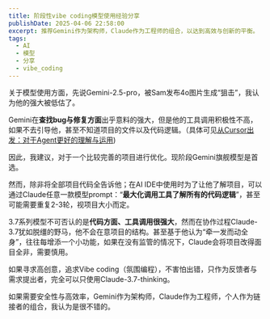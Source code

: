 ```yaml
---
title: 阶段性vibe coding模型使用经验分享
publishDate: 2025-04-06 22:58:00
excerpt: 推荐Gemini作为架构师，Claude作为工程师的组合，以达到高效与创新的平衡。
tags:
  - AI
  - 模型
  - 分享
  - vibe_coding
---
```

关于模型使用方面，先说Gemini-2.5-pro，被Sam发布4o图片生成“狙击”，我认为他的强大被低估了。

Gemini在**查找bug与修复方面**出乎意料的强大，但是他的工具调用积极性不高，如果不去引导他，甚至不知道项目的文件以及代码逻辑。（具体可见[从Cursor出发：对于Agent更好的理解与运用](https://mp.weixin.qq.com/s?__biz=Mzk1NzM4NzQ4Mg==&mid=2247483951&idx=1&sn=6c7c1b70c70d91bed0c82ced534d6f4e&scene=21#wechat_redirect))

因此，我建议，对于一个比较完善的项目进行优化。现阶段Gemini旗舰模型是首选。

然而，除非将全部项目代码全告诉他；在AI IDE中使用时为了让他了解项目，可以通过Claude任意一款模型prompt：“**最大化调用工具了解所有的代码逻辑**”，甚至可能需要重复2-3轮，视项目大小而定。

3.7系列模型不可否认的是**代码方面、工具调用很强大**，然而在协作过程Claude-3.7犹如脱缰的野马，他不会在意项目的结构。甚至基于他认为“牵一发而动全身”，往往每增添一个小功能，如果在没有监管的情况下，Claude会将项目改得面目全非，需要慎用。

如果寻求高创意，追求Vibe coding（氛围编程），不害怕出错，只作为反馈者与需求提出者，完全可以只使用Claude-3.7-thinking。

如果需要安全性与高效率，Gemini作为架构师，Claude作为工程师，个人作为链接者的组合，我认为是很不错的。
